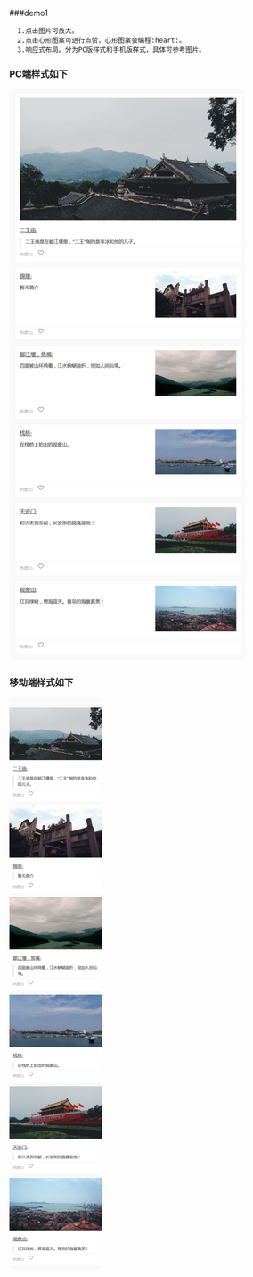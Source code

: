 ###demo1
```
  1.点击图片可放大。  
  2.点击心形图案可进行点赞，心形图案会编程:heart:。  
  3.响应式布局。分为PC版样式和手机版样式，具体可参考图片。
```  
### PC端样式如下
![PC](PC.png)  
### 移动端样式如下
![PC](Mobile.png)